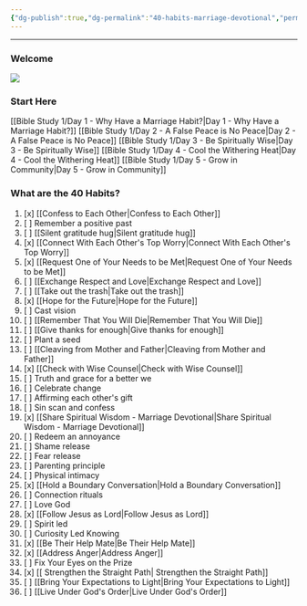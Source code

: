 ```yaml
---
{"dg-publish":true,"dg-permalink":"40-habits-marriage-devotional","permalink":"/40-habits-marriage-devotional/","metatags":{"description":"Don't let your marriage troubles surprise you.  Start now with 40 simple daily habits for a marriage that lasts","og:image":"https://res.cloudinary.com/dt9hlo5sw/image/upload/v1684775443/obsidian/image_c48wsk.png"},"tags":["gardenEntry"],"created":"","updated":""}
---
```


---
### Welcome

![](https://res.cloudinary.com/dt9hlo5sw/image/upload/v1684775443/obsidian/image_c48wsk.png)


### Start Here
[[Bible Study 1/Day 1 - Why Have a Marriage Habit?\|Day 1 - Why Have a Marriage Habit?]]
[[Bible Study 1/Day 2 - A False Peace is No Peace\|Day 2 - A False Peace is No Peace]]
[[Bible Study 1/Day 3 - Be Spiritually Wise\|Day 3 - Be Spiritually Wise]]
[[Bible Study 1/Day 4 - Cool the Withering Heat\|Day 4 - Cool the Withering Heat]]
[[Bible Study 1/Day 5 - Grow in Community\|Day 5 - Grow in Community]]


### What are the 40 Habits?
<div class="convertful-202420"></div>

1. [x] [[Confess to Each Other\|Confess to Each Other]]
2. [ ] Remember a positive past
3. [ ] [[Silent gratitude hug\|Silent gratitude hug]]
4. [x] [[Connect With Each Other's Top Worry\|Connect With Each Other's Top Worry]]
5. [x] [[Request One of Your Needs to be Met\|Request One of Your Needs to be Met]]
6. [ ] [[Exchange Respect and Love\|Exchange Respect and Love]]
7. [ ] [[Take out the trash\|Take out the trash]]
8. [x] [[Hope for the Future\|Hope for the Future]]
9. [ ] Cast vision
10. [ ] [[Remember That You Will Die\|Remember That You Will Die]]
11. [ ] [[Give thanks for enough\|Give thanks for enough]]
12. [ ] Plant a seed
13. [ ] [[Cleaving from Mother and Father\|Cleaving from Mother and Father]]
14. [x] [[Check with Wise Counsel\|Check with Wise Counsel]]
15. [ ] Truth and grace for a better we
16. [ ] Celebrate change
17. [ ] Affirming each other's gift
18. [ ] Sin scan and confess
19. [x] [[Share Spiritual Wisdom - Marriage Devotional\|Share Spiritual Wisdom - Marriage Devotional]]
20. [ ] Redeem an annoyance
21. [ ] Shame release
22. [ ] Fear release
23. [ ] Parenting principle
24. [ ] Physical intimacy
25. [x] [[Hold a Boundary Conversation\|Hold a Boundary Conversation]]
26. [ ] Connection rituals
27. [ ] Love God
28. [x] [[Follow Jesus as Lord\|Follow Jesus as Lord]]
29. [ ] Spirit led
30. [ ] Curiosity Led Knowing
31. [x] [[Be Their Help Mate\|Be Their Help Mate]]
32. [x] [[Address Anger\|Address Anger]]
33. [ ] Fix Your Eyes on the Prize
34. [x] [[ Strengthen the Straight Path\| Strengthen the Straight Path]]
35. [ ] [[Bring Your Expectations to Light\|Bring Your Expectations to Light]]
36. [ ] [[Live Under God's Order\|Live Under God's Order]]


